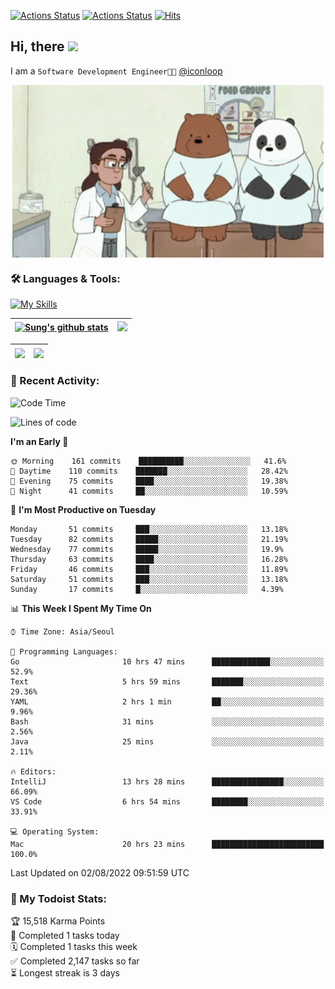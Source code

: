 
[![Actions Status](https://github.com/ddok2/ddok2/workflows/Todoist%20Readme/badge.svg)](https://github.com/ddok2/ddok2/actions)
[![Actions Status](https://github.com/ddok2/ddok2/workflows/wakatime-stats/badge.svg)](https://github.com/ddok2/ddok2/actions)
[![Hits](https://hits.seeyoufarm.com/api/count/incr/badge.svg?url=https%3A%2F%2Fgithub.com%2Fddok2&count_bg=%23FF9595&title_bg=%23555555&icon=github.svg&icon_color=%23FFFFFF&title=hits&edge_flat=false)](https://hits.seeyoufarm.com)

<!-- ![visitors](https://visitor-badge.laobi.icu/badge?page_id=ddok2.ddok2) -->
## Hi, there <img src="https://raw.githubusercontent.com/MartinHeinz/MartinHeinz/master/wave.gif" width="3%">

I am a `Software Development Engineer🧑‍💻` [@iconloop](https://github.com/iconloop)


<p align="center">
    <img align="center" alt="GIF" src="img/debugging.gif" />
</p>


### 🛠 Languages & Tools:

[![My Skills](https://skillicons.dev/icons?i=go,js,ts,py,express,react,svelte,jquery,pug,mongodb,mysql,redis,aws,docker,kubernetes)](https://skillicons.dev)


| <a href="https://github.com/ddok2"><img align="center" src="https://github-readme-stats.vercel.app/api?username=ddok2&show_icons=true&include_all_commits=true&count_private=true&theme=buefy&hide_border=true" alt="Sung's github stats" /></a> | <a href="https://github.com/ddok2"><img src="http://github-readme-streak-stats.herokuapp.com?user=ddok2&hide_border=true" /></a> |
| ------------- |------------- |


| <a href="https://github.com/ddok2"><img align="center" src="https://github-readme-stats.vercel.app/api/top-langs/?username=ddok2&theme=buefy&hide=html,css&hide_border=true width=50%" /></a> | <a href="https://github.com/ddok2"><img align="center" src="https://activity-graph.herokuapp.com/graph?username=ddok2&theme=github&hide_border=true" height="250" /></a> |
| ------------- |--------------------------------------------------------------------------------------------------------------------------------------------------------------------------|


<!-- <details open>
    <summary>📈 My GitHub Stats</summary>
    <p align="center">
        <a href="https://github.com/ddok2">
            <img align="center" src="https://github-readme-stats.vercel.app/api?username=ddok2&show_icons=true&include_all_commits=true&count_private=true&theme=buefy&hide_border=true" alt="Sung's github stats" />
        </a>
    </p>
</details>
<details>
    <summary>💬 Top Languages</summary>
    <p align="center"> 
        <a href="https://github.com/ddok2">
            <img align="center" src="https://github-readme-stats.vercel.app/api/top-langs/?username=ddok2&layout=compact&theme=buefy&hide=html,css&hide_border=true" />
        </a>
    </p>
</details> -->


### 🌈 Recent Activity:
<!--START_SECTION:waka-->
![Code Time](http://img.shields.io/badge/Code%20Time-0%20secs-blue)

![Lines of code](https://img.shields.io/badge/From%20Hello%20World%20I%27ve%20Written-274%20Thousand%20lines%20of%20code-blue)

**I'm an Early 🐤** 

```text
🌞 Morning    161 commits    ██████████░░░░░░░░░░░░░░░   41.6% 
🌆 Daytime    110 commits    ███████░░░░░░░░░░░░░░░░░░   28.42% 
🌃 Evening    75 commits     ████░░░░░░░░░░░░░░░░░░░░░   19.38% 
🌙 Night      41 commits     ██░░░░░░░░░░░░░░░░░░░░░░░   10.59%

```
📅 **I'm Most Productive on Tuesday** 

```text
Monday       51 commits     ███░░░░░░░░░░░░░░░░░░░░░░   13.18% 
Tuesday      82 commits     █████░░░░░░░░░░░░░░░░░░░░   21.19% 
Wednesday    77 commits     █████░░░░░░░░░░░░░░░░░░░░   19.9% 
Thursday     63 commits     ████░░░░░░░░░░░░░░░░░░░░░   16.28% 
Friday       46 commits     ███░░░░░░░░░░░░░░░░░░░░░░   11.89% 
Saturday     51 commits     ███░░░░░░░░░░░░░░░░░░░░░░   13.18% 
Sunday       17 commits     █░░░░░░░░░░░░░░░░░░░░░░░░   4.39%

```


📊 **This Week I Spent My Time On** 

```text
⌚︎ Time Zone: Asia/Seoul

💬 Programming Languages: 
Go                       10 hrs 47 mins      █████████████░░░░░░░░░░░░   52.9% 
Text                     5 hrs 59 mins       ███████░░░░░░░░░░░░░░░░░░   29.36% 
YAML                     2 hrs 1 min         ██░░░░░░░░░░░░░░░░░░░░░░░   9.96% 
Bash                     31 mins             ░░░░░░░░░░░░░░░░░░░░░░░░░   2.56% 
Java                     25 mins             ░░░░░░░░░░░░░░░░░░░░░░░░░   2.11%

🔥 Editors: 
IntelliJ                 13 hrs 28 mins      ████████████████░░░░░░░░░   66.09% 
VS Code                  6 hrs 54 mins       ████████░░░░░░░░░░░░░░░░░   33.91%

💻 Operating System: 
Mac                      20 hrs 23 mins      █████████████████████████   100.0%

```


 Last Updated on 02/08/2022 09:51:59 UTC
<!--END_SECTION:waka-->

### 🚧 My Todoist Stats:
<!-- TODO-IST:START -->
🏆  15,518 Karma Points           
🌸  Completed 1 tasks today           
🗓  Completed 1 tasks this week           
✅  Completed 2,147 tasks so far           
⏳  Longest streak is 3 days
<!-- TODO-IST:END -->

